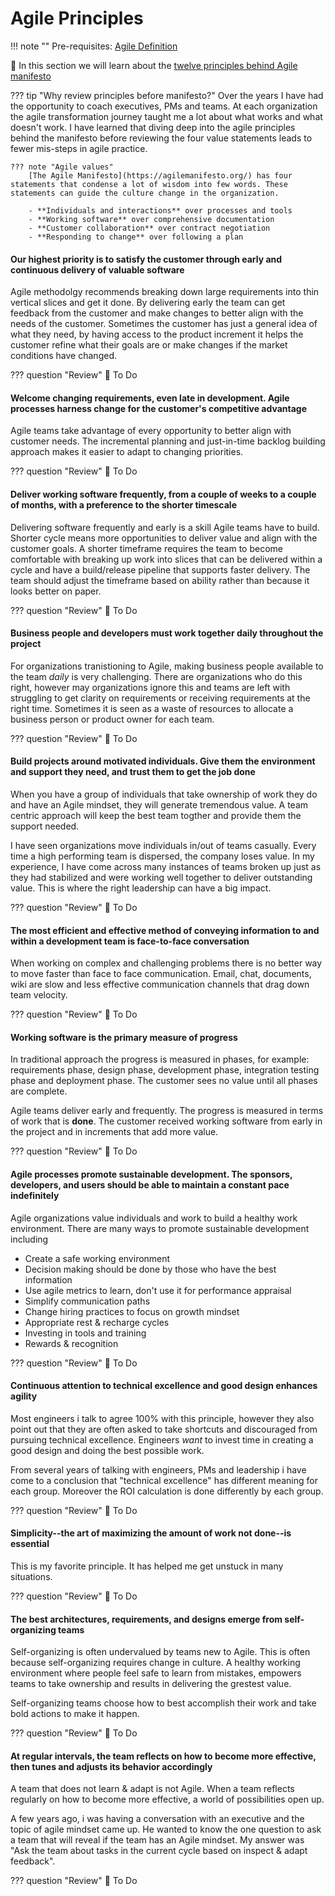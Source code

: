 # Agile Principles

!!! note ""
    Pre-requisites: [Agile Definition](../definition)

:construction:
In this section we will learn about the [twelve principles behind Agile manifesto](https://agilemanifesto.org/principles.html)

??? tip "Why review principles before manifesto?"
    Over the years I have had the opportunity to coach executives, PMs and teams. At each organization the agile transformation journey taught me a lot about what works and what doesn't work. I have learned that diving deep into the agile principles behind the manifesto before reviewing the four value statements leads to fewer mis-steps in agile practice.

    ??? note "Agile values"
        [The Agile Manifesto](https://agilemanifesto.org/) has four statements that condense a lot of wisdom into few words. These statements can guide the culture change in the organization.

        - **Individuals and interactions** over processes and tools
        - **Working software** over comprehensive documentation
        - **Customer collaboration** over contract negotiation
        - **Responding to change** over following a plan

#### Our highest priority is to satisfy the customer through early and continuous delivery of valuable software

 Agile methodolgy recommends breaking down large requirements into thin vertical slices and get it done. By delivering early the team can get feedback from the customer and make changes to better align with the needs of the customer. Sometimes the customer has just a general idea of what they need, by having access to the product increment it helps the customer refine what their goals are or make changes if the market conditions have changed.

??? question "Review"
    :construction:
    To Do

#### Welcome changing requirements, even late in development. Agile processes harness change for the customer's competitive advantage

Agile teams take advantage of every opportunity to better align with customer needs. The incremental planning and just-in-time backlog building approach makes it easier to adapt to changing priorities.

??? question "Review"
    :construction:
    To Do

#### Deliver working software frequently, from a couple of weeks to a couple of months, with a preference to the shorter timescale

Delivering software frequently and early is a skill Agile teams have to build. Shorter cycle means more opportunities to deliver value and align with the customer goals. A shorter timeframe requires the team to become comfortable with breaking up work into slices that can be delivered within a cycle and have a build/release pipeline that supports faster delivery. The team should adjust the timeframe based on ability rather than because it looks better on paper.

??? question "Review"
    :construction:
    To Do

#### Business people and developers must work together daily throughout the project

For organizations tranistioning to Agile, making business people available to the team *daily* is very challenging. There are organizations who do this right, however may organizations ignore this and teams are left with struggling to get clarity on requirements or receiving requirements at the right time. Sometimes it is seen as a waste of resources to allocate a business person or product owner for each team.

??? question "Review"
    :construction:
    To Do

#### Build projects around motivated individuals. Give them the environment and support they need, and trust them to get the job done

When you have a group of individuals that take ownership of work they do and have an Agile mindset, they will generate tremendous value. A team centric approach will keep the best team togther and provide them the support needed.

I have seen organizations move individuals in/out of teams casually. Every time a high performing team is dispersed, the company loses value. In my experience, I have come across many instances of teams broken up just as they had stabilized and were working well together to deliver outstanding value. This is where the right leadership can have a big impact.

??? question "Review"
    :construction:
    To Do

#### The most efficient and effective method of conveying information to and within a development team is face-to-face conversation

When working on complex and challenging problems there is no better way to move faster than face to face communication. Email, chat, documents, wiki are slow and less effective communication channels that drag down team velocity.

??? question "Review"
    :construction:
    To Do

#### Working software is the primary measure of progress

In traditional approach the progress is measured in phases, for example: requirements phase, design phase, development phase, integration testing phase and deployment phase. The customer sees no value until all phases are complete. 

Agile teams deliver early and frequently. The progress is measured in terms of work that is **done**. The customer received working software from early in the project and in increments that add more value. 

??? question "Review"
    :construction:
    To Do

#### Agile processes promote sustainable development. The sponsors, developers, and users should be able to maintain a constant pace indefinitely

Agile organizations value individuals and work to build a healthy work environment. There are many ways to promote sustainable development including 

- Create a safe working environment
- Decision making should be done by those who have the best information
- Use agile metrics to learn, don't use it for performance appraisal
- Simplify communication paths
- Change hiring practices to focus on growth mindset
- Appropriate rest & recharge cycles
- Investing in tools and training
- Rewards & recognition  

??? question "Review"
    :construction:
    To Do

#### Continuous attention to technical excellence and good design enhances agility

Most engineers i talk to agree 100% with this principle, however they also point out that they are often asked to take shortcuts and discouraged from pursuing technical excellence. Engineers *want* to invest time in creating a good design and doing the best possible work.

From several years of talking with engineers, PMs and leadership i have come to a conclusion that "technical excellence" has different meaning for each group. Moreover the ROI calculation is done differently by each group.

??? question "Review"
    :construction:
    To Do

#### Simplicity--the art of maximizing the amount of work not done--is essential

This is my favorite principle. It has helped me get unstuck in many situations.

??? question "Review"
    :construction:
    To Do

#### The best architectures, requirements, and designs emerge from self-organizing teams

Self-organizing is often undervalued by teams new to Agile. This is often because self-organizing requires change in culture. A healthy working environment where people feel safe to learn from mistakes, empowers teams to take ownership and results in delivering the grestest value.

Self-organizing teams choose how to best accomplish their work and take bold actions to make it happen.

??? question "Review"
    :construction:
    To Do

#### At regular intervals, the team reflects on how to become more effective, then tunes and adjusts its behavior accordingly

A team that does not learn & adapt is not Agile. When a team reflects regularly on how to become more effective, a world of possibilities open up.

A few years ago, i was having a conversation with an executive and the topic of agile mindset came up. He wanted to know the one question to ask a team that will reveal if the team has an Agile mindset. My answer was "Ask the team about tasks in the current cycle based on inspect & adapt feedback".

??? question "Review"
    :construction:
    To Do